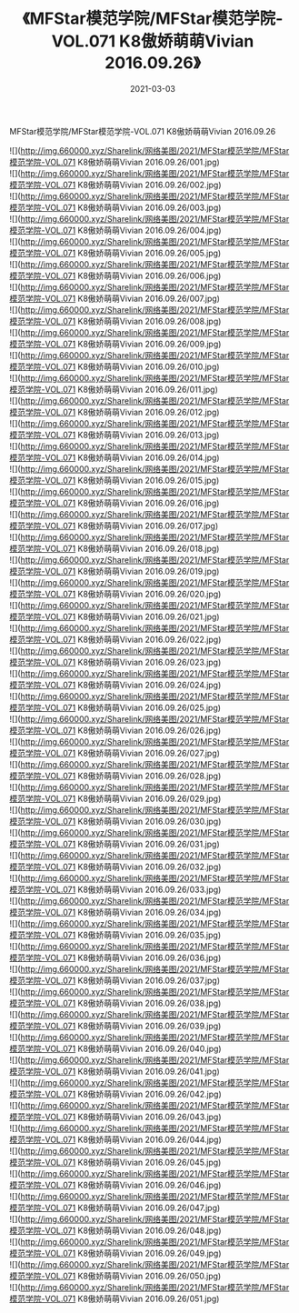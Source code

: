﻿---
layout: post
title:  《MFStar模范学院/MFStar模范学院-VOL.071 K8傲娇萌萌Vivian 2016.09.26》
date:   2021-03-03
img: http://img.660000.xyz/Sharelink/网络美图/2021/MFStar模范学院/MFStar模范学院-VOL.071 K8傲娇萌萌Vivian 2016.09.26/000.jpg
categories: [美女, 清纯, 唯美]
---

MFStar模范学院/MFStar模范学院-VOL.071 K8傲娇萌萌Vivian 2016.09.26

 ![](http://img.660000.xyz/Sharelink/网络美图/2021/MFStar模范学院/MFStar模范学院-VOL.071 K8傲娇萌萌Vivian 2016.09.26/001.jpg) <br>![](http://img.660000.xyz/Sharelink/网络美图/2021/MFStar模范学院/MFStar模范学院-VOL.071 K8傲娇萌萌Vivian 2016.09.26/002.jpg) <br>![](http://img.660000.xyz/Sharelink/网络美图/2021/MFStar模范学院/MFStar模范学院-VOL.071 K8傲娇萌萌Vivian 2016.09.26/003.jpg) <br>![](http://img.660000.xyz/Sharelink/网络美图/2021/MFStar模范学院/MFStar模范学院-VOL.071 K8傲娇萌萌Vivian 2016.09.26/004.jpg) <br>![](http://img.660000.xyz/Sharelink/网络美图/2021/MFStar模范学院/MFStar模范学院-VOL.071 K8傲娇萌萌Vivian 2016.09.26/005.jpg) <br>![](http://img.660000.xyz/Sharelink/网络美图/2021/MFStar模范学院/MFStar模范学院-VOL.071 K8傲娇萌萌Vivian 2016.09.26/006.jpg) <br>![](http://img.660000.xyz/Sharelink/网络美图/2021/MFStar模范学院/MFStar模范学院-VOL.071 K8傲娇萌萌Vivian 2016.09.26/007.jpg) <br>![](http://img.660000.xyz/Sharelink/网络美图/2021/MFStar模范学院/MFStar模范学院-VOL.071 K8傲娇萌萌Vivian 2016.09.26/008.jpg) <br>![](http://img.660000.xyz/Sharelink/网络美图/2021/MFStar模范学院/MFStar模范学院-VOL.071 K8傲娇萌萌Vivian 2016.09.26/009.jpg) <br>![](http://img.660000.xyz/Sharelink/网络美图/2021/MFStar模范学院/MFStar模范学院-VOL.071 K8傲娇萌萌Vivian 2016.09.26/010.jpg) <br>![](http://img.660000.xyz/Sharelink/网络美图/2021/MFStar模范学院/MFStar模范学院-VOL.071 K8傲娇萌萌Vivian 2016.09.26/011.jpg) <br>![](http://img.660000.xyz/Sharelink/网络美图/2021/MFStar模范学院/MFStar模范学院-VOL.071 K8傲娇萌萌Vivian 2016.09.26/012.jpg) <br>![](http://img.660000.xyz/Sharelink/网络美图/2021/MFStar模范学院/MFStar模范学院-VOL.071 K8傲娇萌萌Vivian 2016.09.26/013.jpg) <br>![](http://img.660000.xyz/Sharelink/网络美图/2021/MFStar模范学院/MFStar模范学院-VOL.071 K8傲娇萌萌Vivian 2016.09.26/014.jpg) <br>![](http://img.660000.xyz/Sharelink/网络美图/2021/MFStar模范学院/MFStar模范学院-VOL.071 K8傲娇萌萌Vivian 2016.09.26/015.jpg) <br>![](http://img.660000.xyz/Sharelink/网络美图/2021/MFStar模范学院/MFStar模范学院-VOL.071 K8傲娇萌萌Vivian 2016.09.26/016.jpg) <br>![](http://img.660000.xyz/Sharelink/网络美图/2021/MFStar模范学院/MFStar模范学院-VOL.071 K8傲娇萌萌Vivian 2016.09.26/017.jpg) <br>![](http://img.660000.xyz/Sharelink/网络美图/2021/MFStar模范学院/MFStar模范学院-VOL.071 K8傲娇萌萌Vivian 2016.09.26/018.jpg) <br>![](http://img.660000.xyz/Sharelink/网络美图/2021/MFStar模范学院/MFStar模范学院-VOL.071 K8傲娇萌萌Vivian 2016.09.26/019.jpg) <br>![](http://img.660000.xyz/Sharelink/网络美图/2021/MFStar模范学院/MFStar模范学院-VOL.071 K8傲娇萌萌Vivian 2016.09.26/020.jpg) <br>![](http://img.660000.xyz/Sharelink/网络美图/2021/MFStar模范学院/MFStar模范学院-VOL.071 K8傲娇萌萌Vivian 2016.09.26/021.jpg) <br>![](http://img.660000.xyz/Sharelink/网络美图/2021/MFStar模范学院/MFStar模范学院-VOL.071 K8傲娇萌萌Vivian 2016.09.26/022.jpg) <br>![](http://img.660000.xyz/Sharelink/网络美图/2021/MFStar模范学院/MFStar模范学院-VOL.071 K8傲娇萌萌Vivian 2016.09.26/023.jpg) <br>![](http://img.660000.xyz/Sharelink/网络美图/2021/MFStar模范学院/MFStar模范学院-VOL.071 K8傲娇萌萌Vivian 2016.09.26/024.jpg) <br>![](http://img.660000.xyz/Sharelink/网络美图/2021/MFStar模范学院/MFStar模范学院-VOL.071 K8傲娇萌萌Vivian 2016.09.26/025.jpg) <br>![](http://img.660000.xyz/Sharelink/网络美图/2021/MFStar模范学院/MFStar模范学院-VOL.071 K8傲娇萌萌Vivian 2016.09.26/026.jpg) <br>![](http://img.660000.xyz/Sharelink/网络美图/2021/MFStar模范学院/MFStar模范学院-VOL.071 K8傲娇萌萌Vivian 2016.09.26/027.jpg) <br>![](http://img.660000.xyz/Sharelink/网络美图/2021/MFStar模范学院/MFStar模范学院-VOL.071 K8傲娇萌萌Vivian 2016.09.26/028.jpg) <br>![](http://img.660000.xyz/Sharelink/网络美图/2021/MFStar模范学院/MFStar模范学院-VOL.071 K8傲娇萌萌Vivian 2016.09.26/029.jpg) <br>![](http://img.660000.xyz/Sharelink/网络美图/2021/MFStar模范学院/MFStar模范学院-VOL.071 K8傲娇萌萌Vivian 2016.09.26/030.jpg) <br>![](http://img.660000.xyz/Sharelink/网络美图/2021/MFStar模范学院/MFStar模范学院-VOL.071 K8傲娇萌萌Vivian 2016.09.26/031.jpg) <br>![](http://img.660000.xyz/Sharelink/网络美图/2021/MFStar模范学院/MFStar模范学院-VOL.071 K8傲娇萌萌Vivian 2016.09.26/032.jpg) <br>![](http://img.660000.xyz/Sharelink/网络美图/2021/MFStar模范学院/MFStar模范学院-VOL.071 K8傲娇萌萌Vivian 2016.09.26/033.jpg) <br>![](http://img.660000.xyz/Sharelink/网络美图/2021/MFStar模范学院/MFStar模范学院-VOL.071 K8傲娇萌萌Vivian 2016.09.26/034.jpg) <br>![](http://img.660000.xyz/Sharelink/网络美图/2021/MFStar模范学院/MFStar模范学院-VOL.071 K8傲娇萌萌Vivian 2016.09.26/035.jpg) <br>![](http://img.660000.xyz/Sharelink/网络美图/2021/MFStar模范学院/MFStar模范学院-VOL.071 K8傲娇萌萌Vivian 2016.09.26/036.jpg) <br>![](http://img.660000.xyz/Sharelink/网络美图/2021/MFStar模范学院/MFStar模范学院-VOL.071 K8傲娇萌萌Vivian 2016.09.26/037.jpg) <br>![](http://img.660000.xyz/Sharelink/网络美图/2021/MFStar模范学院/MFStar模范学院-VOL.071 K8傲娇萌萌Vivian 2016.09.26/038.jpg) <br>![](http://img.660000.xyz/Sharelink/网络美图/2021/MFStar模范学院/MFStar模范学院-VOL.071 K8傲娇萌萌Vivian 2016.09.26/039.jpg) <br>![](http://img.660000.xyz/Sharelink/网络美图/2021/MFStar模范学院/MFStar模范学院-VOL.071 K8傲娇萌萌Vivian 2016.09.26/040.jpg) <br>![](http://img.660000.xyz/Sharelink/网络美图/2021/MFStar模范学院/MFStar模范学院-VOL.071 K8傲娇萌萌Vivian 2016.09.26/041.jpg) <br>![](http://img.660000.xyz/Sharelink/网络美图/2021/MFStar模范学院/MFStar模范学院-VOL.071 K8傲娇萌萌Vivian 2016.09.26/042.jpg) <br>![](http://img.660000.xyz/Sharelink/网络美图/2021/MFStar模范学院/MFStar模范学院-VOL.071 K8傲娇萌萌Vivian 2016.09.26/043.jpg) <br>![](http://img.660000.xyz/Sharelink/网络美图/2021/MFStar模范学院/MFStar模范学院-VOL.071 K8傲娇萌萌Vivian 2016.09.26/044.jpg) <br>![](http://img.660000.xyz/Sharelink/网络美图/2021/MFStar模范学院/MFStar模范学院-VOL.071 K8傲娇萌萌Vivian 2016.09.26/045.jpg) <br>![](http://img.660000.xyz/Sharelink/网络美图/2021/MFStar模范学院/MFStar模范学院-VOL.071 K8傲娇萌萌Vivian 2016.09.26/046.jpg) <br>![](http://img.660000.xyz/Sharelink/网络美图/2021/MFStar模范学院/MFStar模范学院-VOL.071 K8傲娇萌萌Vivian 2016.09.26/047.jpg) <br>![](http://img.660000.xyz/Sharelink/网络美图/2021/MFStar模范学院/MFStar模范学院-VOL.071 K8傲娇萌萌Vivian 2016.09.26/048.jpg) <br>![](http://img.660000.xyz/Sharelink/网络美图/2021/MFStar模范学院/MFStar模范学院-VOL.071 K8傲娇萌萌Vivian 2016.09.26/049.jpg) <br>![](http://img.660000.xyz/Sharelink/网络美图/2021/MFStar模范学院/MFStar模范学院-VOL.071 K8傲娇萌萌Vivian 2016.09.26/050.jpg) <br>![](http://img.660000.xyz/Sharelink/网络美图/2021/MFStar模范学院/MFStar模范学院-VOL.071 K8傲娇萌萌Vivian 2016.09.26/051.jpg) <br>